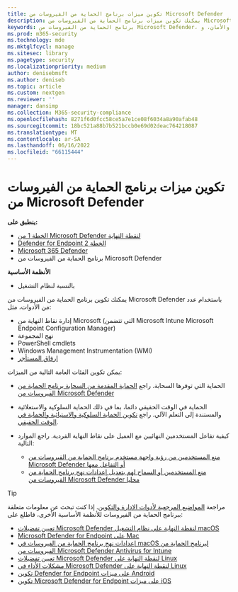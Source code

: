 ```yaml
---
title: تكوين ميزات برنامج الحماية من الفيروسات من Microsoft Defender
description: يمكنك تكوين ميزات برنامج الحماية من الفيروسات من Microsoft Defender باستخدام Intune، Microsoft Endpoint Configuration Manager، نهج المجموعة، وPowerShell.
keywords: برنامج الحماية من الفيروسات من Microsoft Defender، ومكافحة البرامج الضارة، والأمان، وDimer، والتكوين، والتكوين، و Config Manager، Microsoft Endpoint Configuration Manager، وSCCM، وIntune، وMDM، وإدارة أجهزة المحمول، وGP، ونهج المجموعة، وPowerShell
ms.prod: m365-security
ms.technology: mde
ms.mktglfcycl: manage
ms.sitesec: library
ms.pagetype: security
ms.localizationpriority: medium
author: denisebmsft
ms.author: deniseb
ms.topic: article
ms.custom: nextgen
ms.reviewer: ''
manager: dansimp
ms.collection: M365-security-compliance
ms.openlocfilehash: 8271f6d0fcc58ce5a7e1ce08f6034a8a90afab48
ms.sourcegitcommit: 18bc521a88b7b521bccb0e69d02deac764218087
ms.translationtype: MT
ms.contentlocale: ar-SA
ms.lasthandoff: 06/16/2022
ms.locfileid: "66115444"
---
```

# <a name="configure-microsoft-defender-antivirus-features"></a>تكوين ميزات برنامج الحماية من الفيروسات من Microsoft Defender


**ينطبق على:**

- [الخطة 1 من Microsoft Defender لنقطة النهاية](https://go.microsoft.com/fwlink/p/?linkid=2154037)
- [Defender for Endpoint الخطة 2](https://go.microsoft.com/fwlink/p/?linkid=2154037)
- [Microsoft 365 Defender](https://go.microsoft.com/fwlink/?linkid=2118804)
- برنامج الحماية من الفيروسات من Microsoft Defender

**الأنظمة الأساسية**
- بالنسبة لنظام التشغيل

يمكنك تكوين برنامج الحماية من الفيروسات من Microsoft Defender باستخدام عدد من الأدوات، مثل:

- إدارة نقاط النهاية من Microsoft (التي تتضمن Microsoft Intune Microsoft Endpoint Configuration Manager)
- نهج المجموعة
- PowerShell cmdlets
- Windows Management Instrumentation (WMI)
- [إرفاق المستأجر](/mem/configmgr/tenant-attach/)

يمكن تكوين الفئات العامة التالية من الميزات:

- الحماية التي توفرها السحابة. راجع [الحماية المقدمة من السحابة برنامج الحماية من الفيروسات من Microsoft Defender](cloud-protection-microsoft-defender-antivirus.md)

- الحماية في الوقت الحقيقي دائما، بما في ذلك الحماية السلوكية والاستعلائية والمستندة إلى التعلم الآلي. راجع [تكوين الحماية السلوكية والاستيائية والحماية في الوقت الحقيقي](configure-protection-features-microsoft-defender-antivirus.md).

- كيفية تفاعل المستخدمين النهائيين مع العميل على نقاط النهاية الفردية. راجع الموارد التالية:
  - [منع المستخدمين من رؤية واجهة مستخدم برنامج الحماية من الفيروسات من Microsoft Defender أو التفاعل معها](prevent-end-user-interaction-microsoft-defender-antivirus.md)
  - [منع المستخدمين أو السماح لهم بتعديل إعدادات نهج برنامج الحماية من الفيروسات من Microsoft Defender محليا](configure-local-policy-overrides-microsoft-defender-antivirus.md)

> [!TIP]
> مراجعة [المواضيع المرجعية لأدوات الإدارة والتكوين](configuration-management-reference-microsoft-defender-antivirus.md).
> إذا كنت تبحث عن معلومات متعلقة ببرنامج الحماية من الفيروسات للأنظمة الأساسية الأخرى، فاطلع على:
> - [تعيين تفضيلات Microsoft Defender لنقطة النهاية على نظام التشغيل macOS](mac-preferences.md)
> - [Microsoft Defender for Endpoint على Mac](microsoft-defender-endpoint-mac.md)
> - [إعدادات نهج برنامج الحماية من الفيروسات في macOS لبرنامج الحماية من الفيروسات من Microsoft Defender Antivirus for Intune](/mem/intune/protect/antivirus-microsoft-defender-settings-macos)
> - [تعيين تفضيلات Microsoft Defender لنقطة النهاية على Linux](linux-preferences.md)
> - [مشكلات الأداء في Microsoft Defender لنقطة النهاية على Linux](microsoft-defender-endpoint-linux.md)
> - [تكوين Defender for Endpoint على ميزات Android](android-configure.md)
> - [تكوين Microsoft Defender for Endpoint على ميزات iOS](ios-configure-features.md)
